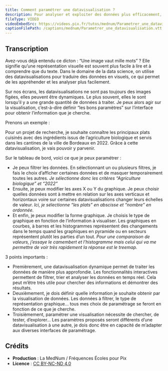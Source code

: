 ```yaml
---
title: Comment paramétrer une datavisualisation ?
description: Pour analyser et exploiter des données plus efficacement, on peut les visualiser ! Dans cette vidéo, nous allons voir comment paramétrer des visualisations de données.
fileType: VIDEO
videoEmbedSrc: https://videos.pix.fr/tutos/mednum/Parametrer_une_dataviz.mp4
captionFilePath: /captions/mednum/Parametrer_une_datavisualisation.vtt
---
```


## Transcription

Avez-vous déjà entendu ce dicton : “Une image vaut mille mots” ? Elle signifie qu’une représentation visuelle est souvent plus facile à lire et à comprendre que du texte. Dans le domaine de la data science, on utilise des datavisualisations pour traduire des données en visuels, ce qui permet de les appréhender et les analyser plus facilement.

Sur nos écrans, les datavisualisations ne sont pas toujours des images figées, elles peuvent être dynamiques. Le plus souvent, elles le sont lorsqu’il y a une grande quantité de données à traiter.
Je peux alors agir sur la visualisation, c’est-à-dire définir “les bons paramètres” sur l’interface pour obtenir l’information que je cherche.

Prenons un exemple :

Pour un projet de recherche, je souhaite connaître les principaux plats cuisinés avec des ingrédients issus de l’agriculture biologique et servis dans les cantines de la ville de Bordeaux en 2022. Grâce à cette datavisualisation, je vais pouvoir y parvenir.

Sur le tableau de bord, voici ce que je peux paramétrer :

- Je peux filtrer les données. En sélectionnant un ou plusieurs filtres, je fais le choix d’afficher certaines données et de masquer temporairement toutes les autres.
*Je sélectionne donc les critères “Agriculture biologique” et “2022”*
- Ensuite, je peux modifier les axes X ou Y du graphique. Je peux choisir quelles données sont à mettre en relation sur les axes verticaux et horizontaux voire sur certaines datavisualisations changer leurs échelles de valeur.
*Ici, je sélectionne “les plats” en abscisse et “nombre” en ordonnée.*
- Et enfin, je peux modifier la forme graphique. Je choisis le type de graphique en fonction de l’information à visualiser. Les graphiques en courbes, à barres et les histogrammes représentent des changements dans le temps quand les graphiques en pyramide ou en secteurs représentent plutôt les parties d’un tout.
*Pour une comparaison de valeurs, j’essaye le camembert et l’histogramme mais celui qui va me permettre de voir très rapidement la réponse est le treemap.*

3 points importants :

- Premièrement, une datavisualisation dynamique permet de traiter les données de manière plus approfondie.
Les fonctionnalités interactives permettent de filtrer, trier et analyser les données en temps réel. Cela peut m’être très utile pour chercher des informations et démontrer des résultats.
- Deuxièmement, je dois définir quelle information je souhaite obtenir par la visualisation de données. Les données à filtrer, le type de représentation graphique… tous mes choix de paramétrage se feront en fonction de ce que je cherche.
- Troisièmement, paramétrer une visualisation nécessite de chercher, de tester, d’explorer… Les paramètres proposés seront différents d’une datavisualisation à une autre, je dois donc être en capacité de m’adapter aux diverses interfaces de paramétrage.

## Crédits
- **Production** : La MedNum / Fréquences Écoles pour Pix
- **Licence** : [CC BY-NC-ND 4.0](https://creativecommons.org/licenses/by-nc-nd/4.0/deed.fr)
